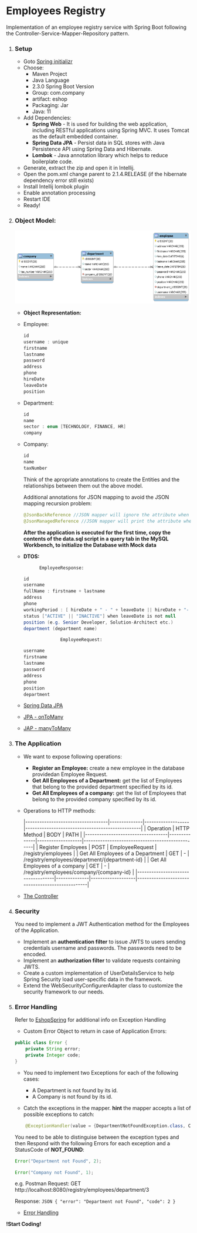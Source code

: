 # Employees Registry

   Implementation of an employee registry service with Spring Boot following the Controller-Service-Mapper-Repository pattern.

1. ### Setup
    * Goto [Spring initializr](https://start.spring.io/)
    * Choose:
        - Maven Project
        - Java Language
        - 2.3.0 Spring Boot Version
        - Group: com.company
        - artifact: eshop
        - Packaging: Jar
        - Java: 11
    * Add Dependencies:
        - **Spring Web** - It is used for building the web application, including RESTful applications using Spring MVC. It uses Tomcat as the default embedded container.
        - **Spring Data JPA** - Persist data in SQL stores with Java Persistence API using Spring Data and Hibernate.
        - **Lombok** - Java annotation library which helps to reduce boilerplate code.
    * Generate, extract the zip and open it in Intellij.
    * Open the pom.xml change parent to 2.1.4.RELEASE (if the hibernate dependency error still exists)
    * Install Intellij lombok plugin
    * Enable annotation processing
    * Restart IDE
    * Ready!

2. ### Object Model:

    ![E-R Diagram](https://github.com/cpanou/fundamentals/blob/master/Employees/E-R%20Diagram.png)

    * **Object Representation:** 
     * Employee:
        ```Java
        id
        username : unique
        firstname
        lastname
        password
        address
        phone
        hireDate
        leaveDate
        position
        ```
     * Department:
        ```Java
        id
        name
        sector : enum [TECHNOLOGY, FINANCE, HR]
        company
        ```
     * Company:
        ```Java
        id
        name
        taxNumber
        ```

        Think of the apropriate annotations to create the Entities and the relationships between them out the above model.
        
        Additional annotations for JSON mapping to avoid the JSON mapping recursion problem:
        ```Java
        @JsonBackReference //JSON mapper will ignore the attribute when mapping to JSON
        @JsonManagedReference //JSON mapper will print the attribute when mapping to JSON
        ```

        **After the application is executed for the first time, copy the contents of the data.sql script in a query tab in the MySQL Workbench, to initialize the Database with Mock data**

    * **DTOS:**
    
                EmployeeResponse:
        ```Java
        id
        username
        fullName : firstname + lastname
        address
        phone
        workingPeriod : [ hireDate + " - " + leaveDate || hireDate + "- PRESENT"] when leaveDate is null
        status ["ACTIVE" || "INACTIVE"] when leaveDate is not null
        position (e.g. Senior Developer, Solution-Architect etc.)
        department (department name)
        ```
                        EmployeeRequest:
        ```Java
        username
        firstname
        lastname
        password
        address
        phone
        position
        department
        ```

    * [Spring Data JPA](https://docs.spring.io/spring-boot/docs/2.3.0.RELEASE/reference/htmlsingle/#boot-features-jpa-and-spring-data)
    * [JPA - onToMany](https://www.baeldung.com/hibernate-one-to-many)
    * [JAP - manyToMany](https://www.baeldung.com/jpa-many-to-many)


3.  ### The Application

    * We want to expose following operations:
       - **Register an Employee:** create a new employee in the database providedan Employee Request.
       - **Get All Employees of a Department:** get the list of Employees that belong to the provided department specified by its id.
       - **Get All Employees of a company:** get the list of Employees that belong to the provided company specified by its id.

    * Operations to HTTP methods:
        
        |-----------------------------------|--------------|-------------------|-------------------------------------------------|
        | Operation                         | HTTP Method  | BODY              | PATH                                            | 
        |-----------------------------------|--------------|-------------------|-------------------------------------------------|
        | Register Employees                |     POST     |  EmployeeRequest  |  /registry/employees                            |
        | Get All Employees of a Department |     GET      |         -         |  /registry/employees/department/{department-id} |
        | Get All Employees of a company    |     GET      |         -         |  /registry/employees/company/{company-id}       |
        |-----------------------------------|--------------|-------------------|-------------------------------------------------|
    
    * [The Controller](https://www.baeldung.com/building-a-restful-web-service-with-spring-and-java-based-configuration#controller)

4. ### Security

    You need to implement a JWT Authentication method for the Employees of the Application.

    - Implement an **authentication filter** to issue JWTS to users sending credentials username and passwords. The passwords need to be encoded.
    - Implement an **authorization filter** to validate requests containing JWTS.
    - Create a custom implementation of UserDetailsService to help Spring Security load user-specific data in the framework.
    - Extend the WebSecurityConfigurerAdapter class to customize the security framework to our needs.

5. ### Error Handling
    Refer to [EshopSpring](https://github.com/cpanou/fundamentals/tree/master/EshopSpring#error-handling) for additional info on Exception Handling
    * Custom Error Object to return in case of Application Errors:
    ```Java
    public class Error {
        private String error;
        private Integer code;
    }
    ```

    * You need to implement two Exceptions for each of the following cases:
        - A Department is not found by its id.
        - A Company is not found by its id.

    * Catch the exceptions in the mapper. **hint** the mapper accepts a list of possible exceptions to catch:
    ```JAVA
        @ExceptionHandler(value = {DepartmentNotFoundException.class, CompanyNotFoundException.class})
    ```
    You need to be able to distinguise between the exception types and then Respond with the following Errors for each exception and a StatusCode of **NOT_FOUND**:
    ```Java
    Error("Department not Found", 2);
    ```
    ```Java
    Error("Company not Found", 1);
    ```
    e.g.
    Postman Request:
        GET http://localhost:8080/registry/employees/department/3
        
    Response:
       ```JSON
        {
            "error": "Department not Found",
            "code": 2
        }
       ```
    * [Error Handling](https://www.baeldung.com/exception-handling-for-rest-with-spring)


**!Start Coding!**

